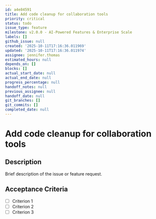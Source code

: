 ```yaml
---
id: a4e84591
title: Add code cleanup for collaboration tools
priority: critical
status: todo
issue_type: feature
milestone: v2.0.0 - AI-Powered Features & Enterprise Scale
labels: []
github_issue: null
created: '2025-10-11T17:16:36.011969'
updated: '2025-10-11T17:16:36.011974'
assignee: jennifer.thomas
estimated_hours: null
depends_on: []
blocks: []
actual_start_date: null
actual_end_date: null
progress_percentage: null
handoff_notes: null
previous_assignee: null
handoff_date: null
git_branches: []
git_commits: []
completed_date: null
---
```


# Add code cleanup for collaboration tools

## Description

Brief description of the issue or feature request.

## Acceptance Criteria

- [ ] Criterion 1
- [ ] Criterion 2
- [ ] Criterion 3